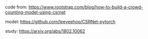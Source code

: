 code from: https://www.rootstrap.com/blog/how-to-build-a-crowd-counting-model-using-csrnet

model: https://github.com/leeyeehoo/CSRNet-pytorch

study: https://arxiv.org/abs/1802.10062